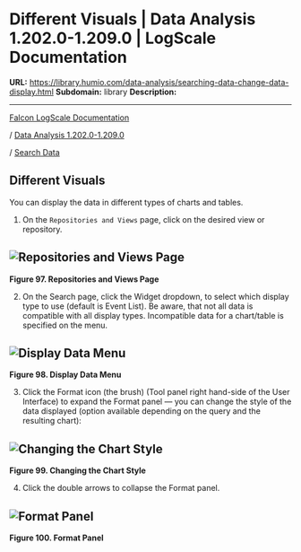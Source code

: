 # Different Visuals | Data Analysis 1.202.0-1.209.0 | LogScale Documentation

**URL:** https://library.humio.com/data-analysis/searching-data-change-data-display.html
**Subdomain:** library
**Description:** 

---

[Falcon LogScale Documentation](https://library.humio.com)

/ [Data Analysis 1.202.0-1.209.0](data-analysis-docs.html)

/ [Search Data](searching-data.html)

## Different Visuals

You can display the data in different types of charts and tables. 

  1. On the `Repositories and Views` page, click on the desired view or repository. 

![Repositories and Views Page](images/search-data/repos-views-page.png)  
---  
  
**Figure 97. Repositories and Views Page**

  

  2. On the Search page, click the Widget dropdown, to select which display type to use (default is Event List). Be aware, that not all data is compatible with all display types. Incompatible data for a chart/table is specified on the menu. 

![Display Data Menu](images/search-data/display-data-menu.png)  
---  
  
**Figure 98. Display Data Menu**

  

  3. Click the Format icon (the brush) (Tool panel right hand-side of the User Interface) to expand the Format panel — you can change the style of the data displayed (option available depending on the query and the resulting chart): 

![Changing the Chart Style](images/search-data/changing-style.png)  
---  
  
**Figure 99. Changing the Chart Style**

  

  4. Click the double arrows to collapse the Format panel. 

![Format Panel](images/search-data/collapse-format-panel.png)  
---  
  
**Figure 100. Format Panel**

